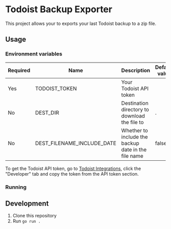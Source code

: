 # Todoist Backup Exporter

This project allows your to exports your last Todoist backup to a zip file.

## Usage

### Environment variables

| Required | Name                       | Description                                         | Default value |
| -------- | -------------------------- | --------------------------------------------------- | ------------- |
| Yes      | TODOIST_TOKEN              | Your Todoist API token                              |               |
| No       | DEST_DIR                   | Destination directory to download the file to       | .             |
| No       | DEST_FILENAME_INCLUDE_DATE | Whether to include the backup date in the file name | false         |

To get the Todoist API token, go to [Todoist Integrations](https://todoist.com/prefs/integrations), click the "Developer" tab and copy the token from the API token section.

### Running

## Development

1. Clone this repository
2. Run `go run .`
